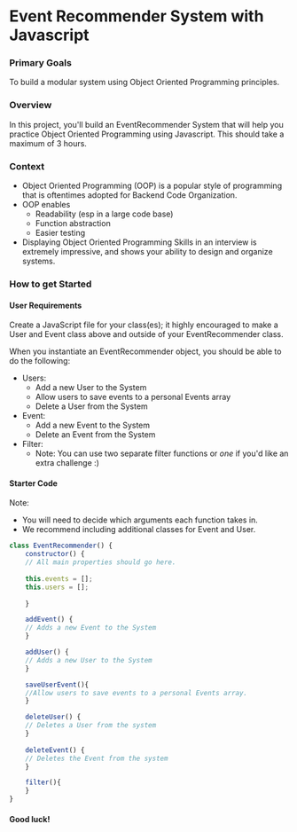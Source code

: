 # Event Recommender System with Javascript


### Primary Goals
To build a modular system using Object Oriented Programming principles.

### Overview
In this project, you'll build an EventRecommender System that will help you practice Object Oriented Programming using Javascript. This should take a maximum of 3 hours.

### Context
* Object Oriented Programming (OOP) is a popular style of programming that is oftentimes adopted for Backend Code Organization.
* OOP enables
    * Readability (esp in a large code base)
    * Function abstraction
    * Easier testing
* Displaying Object Oriented Programming Skills in an interview is extremely impressive, and shows your ability to design and organize systems.


### How to get Started
#### User Requirements
Create a JavaScript file for your class(es); it highly encouraged to make a User and Event class above and outside of your EventRecommender class.

When you instantiate an EventRecommender object, you should be able to do the following:

* Users:
    * Add a new User to the System
    * Allow users to save events to a personal Events array
    * Delete a User from the System
* Event:
    * Add a new Event to the System
    * Delete an Event from the System
* Filter:
    * Note: You can use two separate filter functions or _one_ if you'd like an extra challenge :)

#### Starter Code
Note:
* You will need to decide which arguments each function takes in.
* We recommend including additional classes for Event and User.


```javascript
class EventRecommender() {
    constructor() {
    // All main properties should go here.
    
    this.events = [];
    this.users = [];
    
    }

    addEvent() {
    // Adds a new Event to the System
    }

    addUser() {
    // Adds a new User to the System
    }

    saveUserEvent(){
    //Allow users to save events to a personal Events array.
    }

    deleteUser() {
    // Deletes a User from the system
    }
   
    deleteEvent() {
    // Deletes the Event from the system
    }

    filter(){
    }
}

```

#### Good luck!



